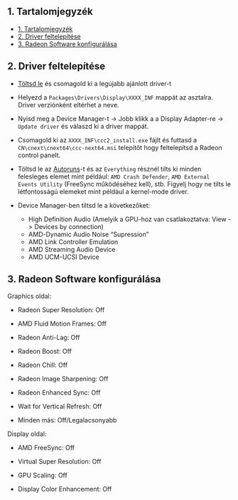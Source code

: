 ## 1. Tartalomjegyzék

   - [1. Tartalomjegyzék](#1-tartalomjegyzék)
   - [2. Driver feltelepítése](#2-driver-feltelepítése)
   - [3. Radeon Software konfigurálása](#3-radeon-software-konfigurálása)

## 2. Driver feltelepítése

- [Töltsd le](https://www.amd.com/en/support/download/drivers.html) és csomagold ki a legújabb ajánlott driver-t

- Helyezd a ``Packages\Drivers\Display\XXXX_INF`` mappát az asztalra. Driver verziónként eltérhet a neve.

- Nyisd meg a Device Manager-t -> Jobb klikk a a Display Adapter-re -> ``Update driver`` és válaszd ki a driver mappát.

- Csomagold ki az ``XXXX_INF\ccc2_install.exe`` fájlt és futtasd a ``CN\cnext\cnext64\ccc-next64.msi`` telepítőt hogy feltelepítsd a Radeon control panelt.

- Töltsd le az [Autoruns](https://learn.microsoft.com/en-us/sysinternals/downloads/autoruns)-t és az ``Everything`` résznél tilts ki minden felesleges elemet mint például: ``AMD Crash Defender``, ``AMD External Events Utility`` (FreeSync működéséhez kell), stb. Figyelj hogy ne tilts le létfontosságú elemeket mint például a kernel-mode driver.

- Device Manager-ben tiltsd le a következőket:

  - High Definition Audio (Amelyik a GPU-hoz van csatlakoztatva: View -> Devices by connection)
  - AMD-Dynamic Audio Noise “Supression”
  - AMD Link Controller Emulation
  - AMD Streaming Audio Device
  - AMD UCM-UCSI Device

## 3. Radeon Software konfigurálása

Graphics oldal:

- Radeon Super Resolution: Off

- AMD Fluid Motion Frames: Off

- Radeon Anti-Lag: Off

- Radeon Boost: Off

- Radeon Chill: Off

- Radeon Image Sharpening: Off

- Radeon Enhanced Sync: Off

- Wait for Vertical Refresh: Off

- Minden más: Off/Legalacsonyabb

Display oldal:

- AMD FreeSync: Off

- Virtual Super Resolution: Off

- GPU Scaling: Off 

- Display Color Enhancement: Off

